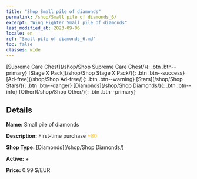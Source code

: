 ```yaml
---
title: "Shop Small pile of diamonds"
permalink: /shop/Small pile of diamonds_6/
excerpt: "Wing Fighter Small pile of diamonds"
last_modified_at: 2023-09-06
locale: en
ref: "Small pile of diamonds_6.md"
toc: false
classes: wide
---
```



  [Supreme Care Chest](/shop/Shop Supreme Care Chest/){: .btn .btn--primary}   [Stage X Pack](/shop/Shop Stage X Pack/){: .btn .btn--success}   [Ad-free](/shop/Shop Ad-free/){: .btn .btn--warning}   [Stars](/shop/Shop Stars/){: .btn .btn--danger}   [Diamonds](/shop/Shop Diamonds/){: .btn .btn--info}   [Other](/shop/Shop Other/){: .btn .btn--primary} 

## Details

 **Name:** Small pile of diamonds 

 **Description:** First-time purchase <span style="color: #FFC926">+80</span><br/><span style="color: #000000;"></span>

 **Shop Type:** [Diamonds](/shop/Shop Diamonds/)

 **Active:** + 

 **Price:** 0.99 $/EUR 


